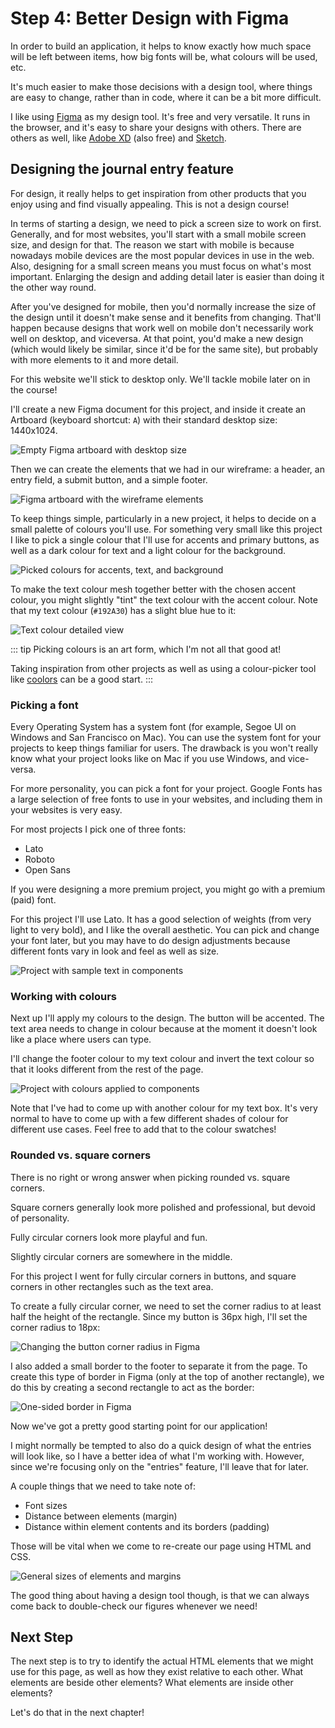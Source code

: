 # Step 4: Better Design with Figma

In order to build an application, it helps to know exactly how much space will be left between items, how big fonts will be, what colours will be used, etc.

It's much easier to make those decisions with a design tool, where things are easy to change, rather than in code, where it can be a bit more difficult.

I like using [Figma](https://figma.com) as my design tool. It's free and very versatile. It runs in the browser, and it's easy to share your designs with others. There are others as well, like [Adobe XD](https://www.adobe.com/uk/products/xd.html) (also free) and [Sketch](https://www.sketch.com/).

## Designing the journal entry feature

For design, it really helps to get inspiration from other products that you enjoy using and find visually appealing. This is not a design course!

In terms of starting a design, we need to pick a screen size to work on first. Generally, and for most websites, you'll start with a small mobile screen size, and design for that. The reason we start with mobile is because nowadays mobile devices are the most popular devices in use in the web. Also, designing for a small screen means you must focus on what's most important. Enlarging the design and adding detail later is easier than doing it the other way round.

After you've designed for mobile, then you'd normally increase the size of the design until it doesn't make sense and it benefits from changing. That'll happen because designs that work well on mobile don't necessarily work well on desktop, and viceversa. At that point, you'd make a new design (which would likely be similar, since it'd be for the same site), but probably with more elements to it and more detail.

For this website we'll stick to desktop only. We'll tackle mobile later on in the course!

I'll create a new Figma document for this project, and inside it create an Artboard (keyboard shortcut: `A`) with their standard desktop size: 1440x1024.

![Empty Figma artboard with desktop size](./assets/figma-artboard-empty.png)

Then we can create the elements that we had in our wireframe: a header, an entry field, a submit button, and a simple footer.

![Figma artboard with the wireframe elements](./assets/figma-artboard-wireframe-elements.png)

To keep things simple, particularly in a new project, it helps to decide on a small palette of colours you'll use. For something very small like this project I like to pick a single colour that I'll use for accents and primary buttons, as well as a dark colour for text and a light colour for the background.

![Picked colours for accents, text, and background](./assets/project-colour-swatches.png)

To make the text colour mesh together better with the chosen accent colour, you might slightly "tint" the text colour with the accent colour. Note that my text colour (`#192A30`) has a slight blue hue to it:

![Text colour detailed view](./assets/text-colour-detail-view.png)

::: tip
Picking colours is an art form, which I'm not all that good at!

Taking inspiration from other projects as well as using a colour-picker tool like [coolors](https://coolors.co/) can be a good start.
:::

### Picking a font

Every Operating System has a system font (for example, Segoe UI on Windows and San Francisco on Mac). You can use the system font for your projects to keep things familiar for users. The drawback is you won't really know what your project looks like on Mac if you use Windows, and vice-versa.

For more personality, you can pick a font for your project. Google Fonts has a large selection of free fonts to use in your websites, and including them in your websites is very easy.

For most projects I pick one of three fonts:

- Lato
- Roboto
- Open Sans

If you were designing a more premium project, you might go with a premium (paid) font.

For this project I'll use Lato. It has a good selection of weights (from very light to very bold), and I like the overall aesthetic. You can pick and change your font later, but you may have to do design adjustments because different fonts vary in look and feel as well as size.

![Project with sample text in components](./assets/figma-project-with-some-text.png)

### Working with colours

Next up I'll apply my colours to the design. The button will be accented. The text area needs to change in colour because at the moment it doesn't look like a place where users can type.

I'll change the footer colour to my text colour and invert the text colour so that it looks different from the rest of the page.

![Project with colours applied to components](./assets/figma-project-with-colours.png)

Note that I've had to come up with another colour for my text box. It's very normal to have to come up with a few different shades of colour for different use cases. Feel free to add that to the colour swatches!

### Rounded vs. square corners

There is no right or wrong answer when picking rounded vs. square corners.

Square corners generally look more polished and professional, but devoid of personality.

Fully circular corners look more playful and fun.

Slightly circular corners are somewhere in the middle.

For this project I went for fully circular corners in buttons, and square corners in other rectangles such as the text area.

To create a fully circular corner, we need to set the corner radius to at least half the height of the rectangle. Since my button is 36px high, I'll set the corner radius to 18px:

![Changing the button corner radius in Figma](./assets/figma-button-radius.png)

I also added a small border to the footer to separate it from the page. To create this type of border in Figma (only at the top of another rectangle), we do this by creating a second rectangle to act as the border:

![One-sided border in Figma](./assets/figma-one-side-border.png)

Now we've got a pretty good starting point for our application!

I might normally be tempted to also do a quick design of what the entries will look like, so I have a better idea of what I'm working with. However, since we're focusing only on the "entries" feature, I'll leave that for later.

A couple things that we need to take note of:

- Font sizes
- Distance between elements (margin)
- Distance within element contents and its borders (padding)

Those will be vital when we come to re-create our page using HTML and CSS.

![General sizes of elements and margins](./assets/figma-general-sizes.png)

The good thing about having a design tool though, is that we can always come back to double-check our figures whenever we need!

## Next Step

The next step is to try to identify the actual HTML elements that we might use for this page, as well as how they exist relative to each other. What elements are beside other elements? What elements are inside other elements?

Let's do that in the next chapter!